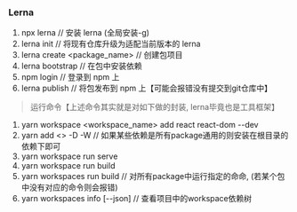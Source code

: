 ### Lerna

1. npx lerna    // 安装 lerna (全局安装-g)
2. lerna init   // 将现有仓库升级为适配当前版本的 lerna
3. lerna create <package_name>  // 创建包项目
4. lerna bootstrap  // 在包中安装依赖
5. npm login      // 登录到 npm 上
6. lerna publish  // 将包发布到 npm 上【可能会报错没有提交到git仓库中】


> 运行命令【上述命令其实就是对如下做的封装, lerna毕竟也是工具框架】
1. yarn workspace <workspace_name> add react react-dom --dev
2. yarn add <> -D -W     //  如果某些依赖是所有package通用的则安装在根目录的依赖下即可
3. yarn workspace run serve
4. yarn workspace run build
5. yarn workspaces run build      // 对所有package中运行指定的命命, (若某个包中没有对应的命令则会报错)
6. yarn workspaces info [--json]  // 查看项目中的workspace依赖树
